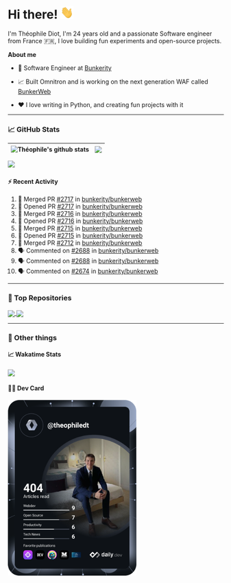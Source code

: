 # Hi there! <img src="./wave.gif" width="30px" height="30px" />

I'm Théophile Diot, I'm 24 years old and a passionate Software engineer from France 🇫🇷, I love building fun experiments and open-source projects.

**About me**

- 💼 Software Engineer at [Bunkerity](https://www.bunkerity.com/)

- 📈 Built Omnitron and is working on the next generation WAF called [BunkerWeb](https://www.bunkerweb.io)

- ❤️ I love writing in Python, and creating fun projects with it

---

### 📈 GitHub Stats

| <img align="center" src="https://github-readme-stats.vercel.app/api?username=TheophileDiot&show_icons=true&include_all_commits=true&theme=algolia&hide_border=true&rank_icon=github" alt="Théophile's github stats" /> | <img align="center" src="https://github-readme-stats.vercel.app/api/top-langs/?username=TheophileDiot&layout=compact&theme=algolia&hide_border=true" /> |
| ---------------------------------------------------------------------------------------------------------------------------------------------------------------------------------------------------------------------- | ------------------------------------------------------------------------------------------------------------------------------------------------------- |

![](https://github-readme-activity-graph.vercel.app/graph?username=TheophileDiot&theme=tokyo-night)

#### :zap: Recent Activity

<!--START_SECTION:activity-->
1. 🎉 Merged PR [#2717](https://github.com/bunkerity/bunkerweb/pull/2717) in [bunkerity/bunkerweb](https://github.com/bunkerity/bunkerweb)
2. 💪 Opened PR [#2717](https://github.com/bunkerity/bunkerweb/pull/2717) in [bunkerity/bunkerweb](https://github.com/bunkerity/bunkerweb)
3. 🎉 Merged PR [#2716](https://github.com/bunkerity/bunkerweb/pull/2716) in [bunkerity/bunkerweb](https://github.com/bunkerity/bunkerweb)
4. 💪 Opened PR [#2716](https://github.com/bunkerity/bunkerweb/pull/2716) in [bunkerity/bunkerweb](https://github.com/bunkerity/bunkerweb)
5. 🎉 Merged PR [#2715](https://github.com/bunkerity/bunkerweb/pull/2715) in [bunkerity/bunkerweb](https://github.com/bunkerity/bunkerweb)
6. 💪 Opened PR [#2715](https://github.com/bunkerity/bunkerweb/pull/2715) in [bunkerity/bunkerweb](https://github.com/bunkerity/bunkerweb)
7. 🎉 Merged PR [#2712](https://github.com/bunkerity/bunkerweb/pull/2712) in [bunkerity/bunkerweb](https://github.com/bunkerity/bunkerweb)
8. 🗣 Commented on [#2688](https://github.com/bunkerity/bunkerweb/issues/2688#issuecomment-3345425745) in [bunkerity/bunkerweb](https://github.com/bunkerity/bunkerweb)
9. 🗣 Commented on [#2688](https://github.com/bunkerity/bunkerweb/issues/2688#issuecomment-3345418096) in [bunkerity/bunkerweb](https://github.com/bunkerity/bunkerweb)
10. 🗣 Commented on [#2674](https://github.com/bunkerity/bunkerweb/issues/2674#issuecomment-3345405861) in [bunkerity/bunkerweb](https://github.com/bunkerity/bunkerweb)
<!--END_SECTION:activity-->

---

### 🔧 Top Repositories

<a href="https://github.com/bunkerity/bunkerweb">
  <img align="center" src="https://github-readme-stats.vercel.app/api/pin/?username=Bunkerity&repo=bunkerweb&theme=algolia" />
</a>
<a href="https://github.com/TheophileDiot/Omnitron">
  <img align="center" src="https://github-readme-stats.vercel.app/api/pin/?username=TheophileDiot&repo=Omnitron&theme=algolia" />
</a>

---

### 🎉 Other things

#### 📈 Wakatime Stats

<a href="https://wakatime.com/@theophile_bunkerity">
  <img align="center" src="https://github-readme-stats.vercel.app/api/wakatime?username=3aa5ce41-c253-43d9-8441-a721e446a45f&layout=compact&theme=algolia" />
</a>

#### 👨‍💻 Dev Card

<a href="https://app.daily.dev/TheophileDt">
  <img src="./devcard.svg" width="300" alt="Théophile Diot's Dev Card"/>
</a>
